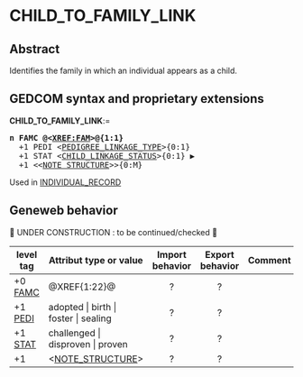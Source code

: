 ﻿<!-- licence GPL V2, cf https://github.com/TitiFix/geneweb -->
# CHILD_TO_FAMILY_LINK
## Abstract
Identifies the family in which an individual appears as a child.


## GEDCOM syntax and proprietary extensions

**CHILD_TO_FAMILY_LINK**:=
<pre>
<b>n FAMC @&lt;<a href=Ged.XREF_FAM.md>XREF:FAM</a>&gt;@{1:1}</b>
  +1 PEDI &lt;<a href=Ged.PEDIGREE_LINKAGE_TYPE.md>PEDIGREE_LINKAGE_TYPE</a>&gt;{0:1}
  +1 STAT &lt;<a href=Ged.CHILD_LINKAGE_STATUS.md>CHILD_LINKAGE_STATUS</a>&gt;{0:1} &#x25B6;
  +1 &lt;&lt;<a href=Ged.NOTE_STRUCTURE.md>NOTE_STRUCTURE</a>&gt;&gt;{0:M}
</pre>
Used in <a href=Ged.INDIVIDUAL_RECORD.md>INDIVIDUAL_RECORD</a><br />


## Geneweb behavior


🚧 UNDER CONSTRUCTION : to be continued/checked 🚧 



level tag  | Attribut type or value | Import behavior | Export behavior  | Comment 
---------- | ------------- | :---------------: | :-----------------:| -----------
+0 <a href=Ged.GLOSSARY.md#famc>FAMC</a> | @XREF{1:22}@ | ? | ? | 
+1 <a href=Ged.GLOSSARY.md#pedi>PEDI</a> |  adopted \| birth \| foster \| sealing  | ? | ? | 
+1 <a href=Ged.GLOSSARY.md#stat>STAT</a> | challenged \| disproven \| proven | ? | ? | 
+1  | &lt;<a href=Ged.NOTE_STRUCTURE.md>NOTE_STRUCTURE</a>&gt; | ? | ? | 

